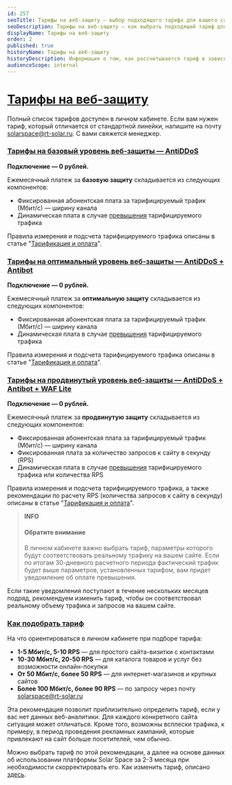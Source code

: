 ```yaml
---
id: 257
seoTitle: Тарифы на веб-защиту — выбор подходящего тарифа для вашего сайта
seoDescription: Тарифы на веб-защиту — как выбрать подходящий тариф для вашего сайта? Узнайте, как правильно выбрать тариф, соответствующий потребностям вашего сайта
displayName: Тарифы на веб-защиту
order: 2
published: true
historyName: Тарифы на веб-защиту
historyDescription: Информация о том, как рассчитывается тариф в зависимости от выбранного уровня веб-защиты
audienceScope: internal
---
```


# [Тарифы на веб-защиту](tariffs-on-web-protection)

Полный список тарифов доступен в личном кабинете. Если вам нужен тариф, который отличается от стандартной линейки, напишите на почту solarspace@rt-solar.ru. С вами свяжется менеджер.

### [Тарифы на базовый уровень веб-защиты — AntiDDoS](tariffs-on-basic-level-of-web-protection)

**Подключение — 0 рублей.**

Ежемесячный платеж за **базовую защиту** складывается из следующих компонентов:
- Фиксированная абонентская плата за тарифицируемый трафик (Мбит/с) — ширину канала
- Динамическая плата в случае [превышения]([256]) тарифицируемого трафика

Правила измерения и подсчета тарифицируемого трафика описаны в статье "[Тарификация и оплата]([256])". 

### [Тарифы на оптимальный уровень веб-защиты — AntiDDoS + Antibot](tariffs-on-optimal-level-of-web-protection-antiddos-antibot)

**Подключение — 0 рублей.**

Ежемесячный платеж за **оптимальную защиту** складывается из следующих компонентов:
- Фиксированная абонентская плата за тарифицируемый трафик (Мбит/с) — ширину канала
- Динамическая плата в случае [превышения]([256]) тарифицируемого трафика

Правила измерения и подсчета тарифицируемого трафика описаны в статье "[Тарификация и оплата]([256])".

### [Тарифы на продвинутый уровень веб-защиты — AntiDDoS + Antibot + WAF Lite](tariffs-on-advanced-level-of-web-protection-antiddos-antibot-waf)

**Подключение — 0 рублей.**

Ежемесячный платеж за **продвинутую защиту** складывается из следующих компонентов:
- Фиксированная абонентская плата за тарифицируемый трафик (Мбит/с) — ширину канала
- Фиксированная плата за количество запросов к сайту в секунду (RPS)
- Динамическая плата в случае [превышения]([256]) тарифицируемого трафика или количества RPS

Правила измерения и подсчета тарифицируемого трафика, а также рекомендации по расчету RPS (количества запросов к сайту в секунду) описаны в статье "[Тарификация и оплата]([256])".  

> **INFO**
> #### Обратите внимание 
> В личном кабинете важно выбрать тариф, параметры которого будут соответствовать реальному трафику на вашем сайте. Если по итогам 30-дневного расчетного периода фактический трафик будет выше параметров, установленных тарифом, вам придет уведомление об оплате превышения.

Если такие уведомления поступают в течение нескольких месяцев подряд, рекомендуем изменить тариф, чтобы он соответствовал реальному объему трафика и запросов на вашем сайте.

### [Как подобрать тариф](how-to-coose-a-tariff)

На что ориентироваться в личном кабинете при подборе тарифа:
- **1-5 Мбит/с, 5-10 RPS** — для простого сайта-визитки с контактами
- **10-30 Мбит/с, 20-50 RPS** — для каталога товаров и услуг без возможности онлайн-покупки
- **От 50 Мбит/с, более 50 RPS** — для интернет-магазинов и крупных сайтов
- **Более 100 Мбит/с, более 90 RPS** — по запросу через почту solarspace@rt-solar.ru

Эта рекомендация позволит приблизительно определить тариф, если у вас нет данных веб-аналитики. Для каждого конкретного сайта ситуация может отличаться. Кроме того, возможны всплески трафика, к примеру, в период проведения рекламных кампаний, которые привлекают на сайт больше посетителей, чем обычно.

Можно выбрать тариф по этой рекомендации, а далее на основе данных об использовании платформы Solar Space за 2-3 месяца при необходимости скорректировать его. Как изменить тариф, описано [здесь]([258]).